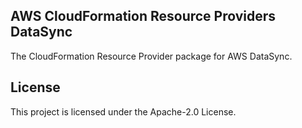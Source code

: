 ## AWS CloudFormation Resource Providers DataSync

The CloudFormation Resource Provider package for AWS DataSync.

## License

This project is licensed under the Apache-2.0 License.
